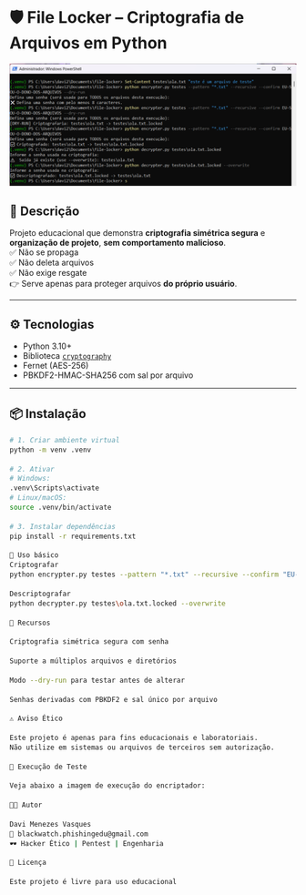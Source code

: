 # 🛡️ File Locker – Criptografia de Arquivos em Python

![Execução do File Locker](images/execucao.png)

## 📖 Descrição
Projeto educacional que demonstra **criptografia simétrica segura** e **organização de projeto**, **sem comportamento malicioso**.  
✅ Não se propaga  
✅ Não deleta arquivos  
✅ Não exige resgate  
👉 Serve apenas para proteger arquivos **do próprio usuário**.

---

## ⚙️ Tecnologias
- Python 3.10+
- Biblioteca [`cryptography`](https://pypi.org/project/cryptography/)
- Fernet (AES-256)
- PBKDF2-HMAC-SHA256 com sal por arquivo

---

## 📦 Instalação
```bash
# 1. Criar ambiente virtual
python -m venv .venv

# 2. Ativar
# Windows:
.venv\Scripts\activate
# Linux/macOS:
source .venv/bin/activate

# 3. Instalar dependências
pip install -r requirements.txt

🔐 Uso básico
Criptografar
python encrypter.py testes --pattern "*.txt" --recursive --confirm "EU-SOU-O-DONO-DOS-ARQUIVOS"

Descriptografar
python decrypter.py testes\ola.txt.locked --overwrite

🧠 Recursos

Criptografia simétrica segura com senha

Suporte a múltiplos arquivos e diretórios

Modo --dry-run para testar antes de alterar

Senhas derivadas com PBKDF2 e sal único por arquivo

⚠️ Aviso Ético

Este projeto é apenas para fins educacionais e laboratoriais.
Não utilize em sistemas ou arquivos de terceiros sem autorização.

📸 Execução de Teste

Veja abaixo a imagem de execução do encriptador:

👨‍💻 Autor

Davi Menezes Vasques
📧 blackwatch.phishingedu@gmail.com
🕶️ Hacker Ético | Pentest | Engenharia

📜 Licença

Este projeto é livre para uso educacional


